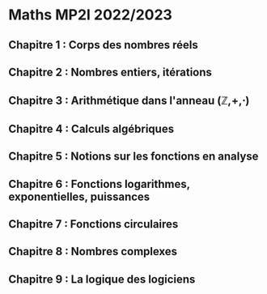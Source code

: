 # Maths MP2I 2022/2023

## Chapitre 1 : Corps des nombres réels

## Chapitre 2 : Nombres entiers, itérations

## Chapitre 3 : Arithmétique dans l'anneau (ℤ,+,⋅)

## Chapitre 4 : Calculs algébriques

## Chapitre 5 : Notions sur les fonctions en analyse

## Chapitre 6 : Fonctions logarithmes, exponentielles, puissances

## Chapitre 7 : Fonctions circulaires

## Chapitre 8 : Nombres complexes

## Chapitre 9 : La logique des logiciens


